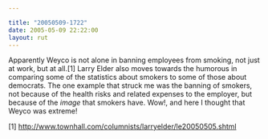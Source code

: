 ```yaml
---

title: "20050509-1722"
date: 2005-05-09 22:22:00
layout: rut
---
```


<p>Apparently Weyco is not alone in banning employees from smoking,
not just at work, but at all.[1] Larry Elder also moves towards the
humorous in comparing some of the statistics about smokers to some
of those about democrats.  The one example that struck me was the
banning of smokers, not because of the health risks and related
expenses to the employer, but because of the <em>image</em> that
smokers have.  Wow!, and here I thought that Weyco was extreme!</p>

[1] http://www.townhall.com/columnists/larryelder/le20050505.shtml

